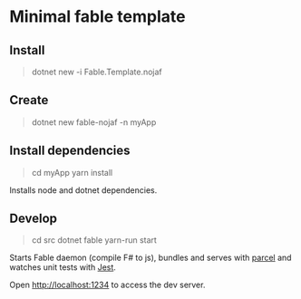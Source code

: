 # Minimal fable template

## Install

> dotnet new -i Fable.Template.nojaf

## Create

> dotnet new fable-nojaf -n myApp

## Install dependencies

> cd myApp
> yarn install

Installs node and dotnet dependencies.

## Develop

> cd src
> dotnet fable yarn-run start

Starts Fable daemon (compile F# to js), bundles and serves with [parcel](https://parceljs.org/) and watches unit tests with [Jest](https://jestjs.io).

Open [http://localhost:1234](http://localhost:1234) to access the dev server.